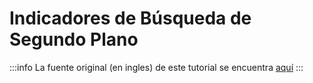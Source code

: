 # Indicadores de Búsqueda de Segundo Plano

:::info
La fuente original (en ingles) de este tutorial se encuentra [aquí](https://tanstack.com/query/latest/docs/framework/vue/guides/background-fetching-indicators)
:::


